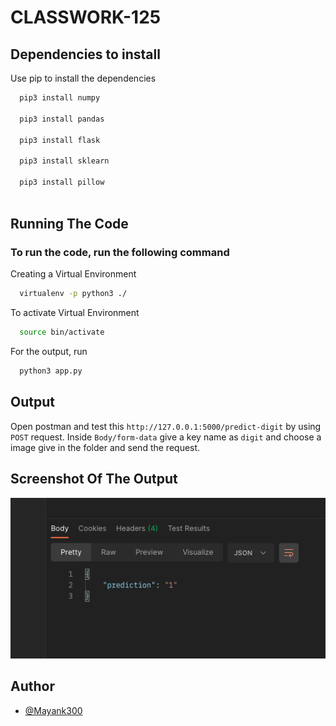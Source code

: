 # CLASSWORK-125


## Dependencies to install

Use pip to install the dependencies

```bash
  pip3 install numpy
  
  pip3 install pandas
  
  pip3 install flask
  
  pip3 install sklearn
  
  pip3 install pillow
 
```
  
## Running The Code

### To run the code, run the following command

Creating a Virtual Environment

```bash
  virtualenv -p python3 ./  
```
To activate Virtual Environment

```bash
  source bin/activate  
```

For the output, run

```bash
  python3 app.py
```



  
## Output

Open postman and test this `http://127.0.0.1:5000/predict-digit` by using `POST` request.
Inside `Body/form-data` give a key name as `digit` and choose a image give in the folder and send the request.

  
## Screenshot Of The Output

![App Screenshot](output-class-125.png)

  
## Author

- [@Mayank300](https://github.com/Mayank300)

  
